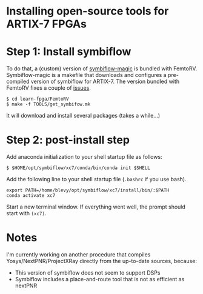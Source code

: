 Installing open-source tools for ARTIX-7 FPGAs
==============================================

Step 1: Install symbiflow
=========================

To do that, a (custom) version of [symbiflow-magic](https://github.com/merledu/symbiflow-magic) is bundled with FemtoRV.
Symbiflow-magic is a makefile that downloads and configures a pre-compiled version of symbiflow for ARTIX-7.
The version bundled with FemtoRV fixes a couple of [issues](https://github.com/merledu/symbiflow-magic/issues/1).
```
$ cd learn-fpga/FemtoRV
$ make -f TOOLS/get_symbifow.mk
```

It will download and install several packages (takes a while...)

Step 2: post-install step
=========================

Add anaconda initialization to your shell startup file as follows:
```
$ $HOME/opt/symbiflow/xc7/conda/bin/conda init $SHELL
```

Add the following line to your shell startup file (`.bashrc` if you use bash).
```
export PATH=/home/blevy/opt/symbiflow/xc7/install/bin/:$PATH
conda activate xc7
```

Start a new terminal window. If everything went well, the prompt should start with `(xc7)`.

Notes
=====

I'm currently working on another procedure that compiles
Yosys/NextPNR/ProjectXRay directly from the up-to-date sources, because:
- This version of symbiflow does not seem to support DSPs
- Symbiflow includes a place-and-route tool that is not as efficient as nextPNR
